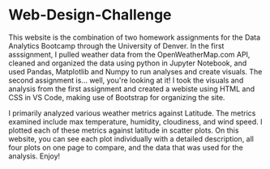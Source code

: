 # Web-Design-Challenge

This website is the combination of two homework assignments for the Data Analytics Bootcamp through the University of Denver. In the first asssignment, I pulled weather data from the OpenWeatherMap.com API, cleaned and organized the data using python in Jupyter Notebook, and used Pandas, Matplotlib and Numpy to run analyses and create visuals. The second assignment is... well, you're looking at it! I took the visuals and analysis from the first assignment and created a webiste using HTML and CSS in VS Code, making use of Bootstrap for organizing the site.

I primarily analyzed various weather metrics against Latitude. The metrics examined include max temperature, humidity, cloudiness, and wind speed. I plotted each of these metrics against latitude in scatter plots. On this website, you can see each plot individually with a detailed description, all four plots on one page to compare, and the data that was used for the analysis. Enjoy!
